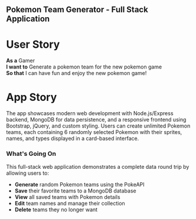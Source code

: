 ## Pokemon Team Generator - Full Stack Application

# User Story
**As a** Gamer  
**I want to** Generate a pokemon team for the new pokemon game  
**So that** I can have fun and enjoy the new pokemon game!  

# App Story
The app showcases modern web development with Node.js/Express backend, MongoDB for data persistence, and a responsive frontend using Bootstrap, jQuery, and custom styling. Users can create unlimited Pokemon teams, each containing 6 randomly selected Pokemon with their sprites, names, and types displayed in a card-based interface.

### What's Going On
This full-stack web application demonstrates a complete data round trip by allowing users to:

- **Generate** random Pokemon teams using the PokeAPI
- **Save** their favorite teams to a MongoDB database
- **View** all saved teams with Pokemon details
- **Edit** team names and manage their collection
- **Delete** teams they no longer want




